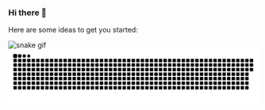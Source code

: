 ### Hi there 👋
Here are some ideas to get you started:


![snake gif](https://github.com/antonioalbert0/antonioalbert0/blob/output/github-contribution-grid-snake.gif)
![Snake animation](https://github.com/antonioalbert0/antonioalbert0/blob/output/github-contribution-grid-snake.svg)
